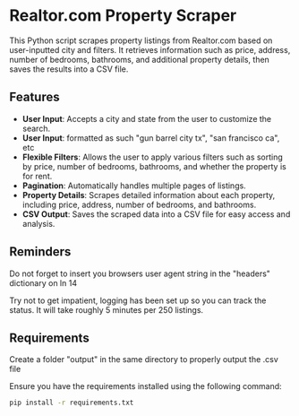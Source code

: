 # Realtor.com Property Scraper

This Python script scrapes property listings from Realtor.com based on user-inputted city and filters. It retrieves information such as price, address, number of bedrooms, bathrooms, and additional property details, then saves the results into a CSV file.

## Features

- **User Input**: Accepts a city and state from the user to customize the search.
- **User Input**: formatted as such "gun barrel city tx", "san francisco ca", etc
- **Flexible Filters**: Allows the user to apply various filters such as sorting by price, number of bedrooms, bathrooms, and whether the property is for rent.
- **Pagination**: Automatically handles multiple pages of listings.
- **Property Details**: Scrapes detailed information about each property, including price, address, number of bedrooms, and bathrooms.
- **CSV Output**: Saves the scraped data into a CSV file for easy access and analysis.

## Reminders

Do not forget to insert you browsers user agent string in the "headers" dictionary on ln 14

Try not to get impatient, logging has been set up so you can track the status. It will take
roughly 5 minutes per 250 listings.

## Requirements

Create a folder "output" in the same directory to properly output the .csv file

Ensure you have the requirements installed using the following command:

```bash
pip install -r requirements.txt

